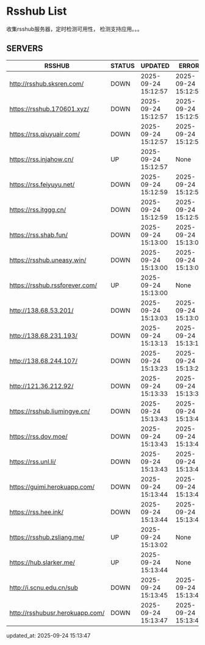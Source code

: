 # Rsshub List

收集rsshub服务器，定时检测可用性， 检测支持应用。。。


## SERVERS

|  RSSHUB   | STATUS  | UPDATED  | ERROR  | TWITTER |  
|  ----  | ----  | ----  | ----  | ---- |  
| http://rsshub.sksren.com/ | DOWN | 2025-09-24 15:12:57 | 2025-09-24 15:12:57 |  
| https://rsshub.170601.xyz/ | DOWN | 2025-09-24 15:12:57 | 2025-09-24 15:12:57 |  
| https://rss.qiuyuair.com/ | DOWN | 2025-09-24 15:12:57 | 2025-09-24 15:12:57 |  
| https://rss.injahow.cn/ | UP | 2025-09-24 15:12:57 | None ||  
| https://rss.feiyuyu.net/ | DOWN | 2025-09-24 15:12:59 | 2025-09-24 15:12:59 |  
| https://rss.itggg.cn/ | DOWN | 2025-09-24 15:12:59 | 2025-09-24 15:12:59 |  
| https://rss.shab.fun/ | DOWN | 2025-09-24 15:13:00 | 2025-09-24 15:13:00 |  
| https://rsshub.uneasy.win/ | DOWN | 2025-09-24 15:13:00 | 2025-09-24 15:13:00 |  
| https://rsshub.rssforever.com/ | UP | 2025-09-24 15:13:00 | None ||  
| http://138.68.53.201/ | DOWN | 2025-09-24 15:13:03 | 2025-09-24 15:13:03 |  
| http://138.68.231.193/ | DOWN | 2025-09-24 15:13:13 | 2025-09-24 15:13:13 |  
| http://138.68.244.107/ | DOWN | 2025-09-24 15:13:23 | 2025-09-24 15:13:23 |  
| http://121.36.212.92/ | DOWN | 2025-09-24 15:13:33 | 2025-09-24 15:13:33 |  
| https://rsshub.liumingye.cn/ | DOWN | 2025-09-24 15:13:43 | 2025-09-24 15:13:43 |  
| https://rss.dov.moe/ | DOWN | 2025-09-24 15:13:43 | 2025-09-24 15:13:43 |  
| https://rss.unl.li/ | DOWN | 2025-09-24 15:13:43 | 2025-09-24 15:13:43 |  
| https://guimi.herokuapp.com/ | DOWN | 2025-09-24 15:13:44 | 2025-09-24 15:13:44 |  
| https://rss.hee.ink/ | DOWN | 2025-09-24 15:13:44 | 2025-09-24 15:13:44 |  
| https://rsshub.zsliang.me/ | UP | 2025-09-24 15:13:02 | None |OK|  
| https://hub.slarker.me/ | UP | 2025-09-24 15:13:44 | None ||  
| http://i.scnu.edu.cn/sub | DOWN | 2025-09-24 15:13:45 | 2025-09-24 15:13:45 |  
| http://rsshubusr.herokuapp.com/ | DOWN | 2025-09-24 15:13:47 | 2025-09-24 15:13:47 |  
  

updated_at: 2025-09-24 15:13:47  
